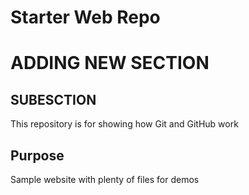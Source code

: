 # Starter Web Repo
# ADDING NEW SECTION
## SUBESCTION
This repository is for showing how Git and GitHub work

## Purpose

Sample website with plenty of files for demos
